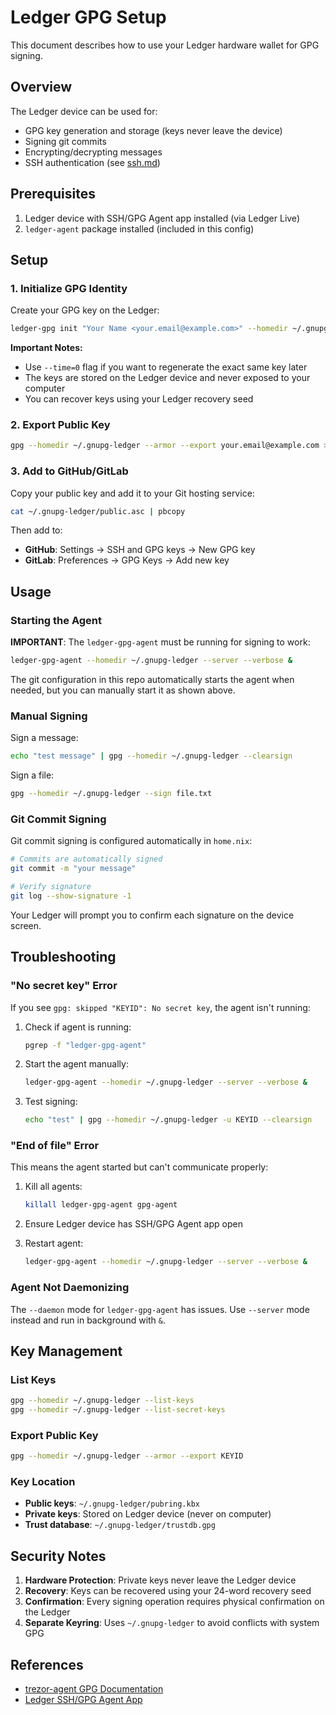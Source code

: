 # Ledger GPG Setup

This document describes how to use your Ledger hardware wallet for GPG signing.

## Overview

The Ledger device can be used for:
- GPG key generation and storage (keys never leave the device)
- Signing git commits
- Encrypting/decrypting messages
- SSH authentication (see [ssh.md](./ssh.md))

## Prerequisites

1. Ledger device with SSH/GPG Agent app installed (via Ledger Live)
2. `ledger-agent` package installed (included in this config)

## Setup

### 1. Initialize GPG Identity

Create your GPG key on the Ledger:

```bash
ledger-gpg init "Your Name <your.email@example.com>" --homedir ~/.gnupg-ledger
```

**Important Notes:**
- Use `--time=0` flag if you want to regenerate the exact same key later
- The keys are stored on the Ledger device and never exposed to your computer
- You can recover keys using your Ledger recovery seed

### 2. Export Public Key

```bash
gpg --homedir ~/.gnupg-ledger --armor --export your.email@example.com > ~/.gnupg-ledger/public.asc
```

### 3. Add to GitHub/GitLab

Copy your public key and add it to your Git hosting service:

```bash
cat ~/.gnupg-ledger/public.asc | pbcopy
```

Then add to:
- **GitHub**: Settings → SSH and GPG keys → New GPG key
- **GitLab**: Preferences → GPG Keys → Add new key

## Usage

### Starting the Agent

**IMPORTANT**: The `ledger-gpg-agent` must be running for signing to work:

```bash
ledger-gpg-agent --homedir ~/.gnupg-ledger --server --verbose &
```

The git configuration in this repo automatically starts the agent when needed, but you can manually start it as shown above.

### Manual Signing

Sign a message:

```bash
echo "test message" | gpg --homedir ~/.gnupg-ledger --clearsign
```

Sign a file:

```bash
gpg --homedir ~/.gnupg-ledger --sign file.txt
```

### Git Commit Signing

Git commit signing is configured automatically in `home.nix`:

```bash
# Commits are automatically signed
git commit -m "your message"

# Verify signature
git log --show-signature -1
```

Your Ledger will prompt you to confirm each signature on the device screen.

## Troubleshooting

### "No secret key" Error

If you see `gpg: skipped "KEYID": No secret key`, the agent isn't running:

1. Check if agent is running:
   ```bash
   pgrep -f "ledger-gpg-agent"
   ```

2. Start the agent manually:
   ```bash
   ledger-gpg-agent --homedir ~/.gnupg-ledger --server --verbose &
   ```

3. Test signing:
   ```bash
   echo "test" | gpg --homedir ~/.gnupg-ledger -u KEYID --clearsign
   ```

### "End of file" Error

This means the agent started but can't communicate properly:

1. Kill all agents:
   ```bash
   killall ledger-gpg-agent gpg-agent
   ```

2. Ensure Ledger device has SSH/GPG Agent app open

3. Restart agent:
   ```bash
   ledger-gpg-agent --homedir ~/.gnupg-ledger --server --verbose &
   ```

### Agent Not Daemonizing

The `--daemon` mode for `ledger-gpg-agent` has issues. Use `--server` mode instead and run in background with `&`.

## Key Management

### List Keys

```bash
gpg --homedir ~/.gnupg-ledger --list-keys
gpg --homedir ~/.gnupg-ledger --list-secret-keys
```

### Export Public Key

```bash
gpg --homedir ~/.gnupg-ledger --armor --export KEYID
```

### Key Location

- **Public keys**: `~/.gnupg-ledger/pubring.kbx`
- **Private keys**: Stored on Ledger device (never on computer)
- **Trust database**: `~/.gnupg-ledger/trustdb.gpg`

## Security Notes

1. **Hardware Protection**: Private keys never leave the Ledger device
2. **Recovery**: Keys can be recovered using your 24-word recovery seed
3. **Confirmation**: Every signing operation requires physical confirmation on the Ledger
4. **Separate Keyring**: Uses `~/.gnupg-ledger` to avoid conflicts with system GPG

## References

- [trezor-agent GPG Documentation](https://github.com/romanz/trezor-agent/blob/master/doc/README-GPG.md)
- [Ledger SSH/GPG Agent App](https://github.com/LedgerHQ/app-ssh-agent)
